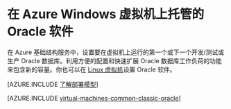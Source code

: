 <properties
	pageTitle="Windows 虚拟机上的 Oracle | Azure"
	description="查找介绍如何在基于 Windows 的 Azure 虚拟机上设置 Oracle 软件的文章。"
	services="virtual-machines-windows"
	documentationCenter=""
	authors="JoeDavies-MSFT"
	manager="timlt"
	editor=""
	tags="azure-service-management"/>

<tags
	ms.service="virtual-machines-windows"
	ms.date="01/12/2016"
	wacn.date="03/03/2016"/>

# 在 Azure Windows 虚拟机上托管的 Oracle 软件

在 Azure 基础结构服务中，设置要在虚拟机上运行的第一个或下一个开发/测试或生产 Oracle 数据库。利用方便的配置和快速扩展 Oracle 数据库工作负荷的功能来包含新的容量。你也可以在 [Linux 虚拟机](/documentation/articles/virtual-machines-linux-classic-oracle)设置 Oracle 软件。

[AZURE.INCLUDE [了解部署模型](../includes/learn-about-deployment-models-classic-include.md)]

[AZURE.INCLUDE [virtual-machines-common-classic-oracle](../includes/virtual-machines-common-classic-oracle.md)]

<!---HONumber=82-->